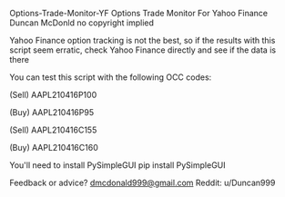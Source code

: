 Options-Trade-Monitor-YF
Options Trade Monitor For Yahoo Finance
Duncan McDonld
no copyright implied

Yahoo Finance option tracking is not the best, so if the results
with this script seem erratic, check Yahoo Finance directly and see if the data is there

You can test this script with the following OCC codes:<p>
(Sell) AAPL210416P100<p>
(Buy) AAPL210416P95<p>
(Sell) AAPL210416C155<p>
(Buy) AAPL210416C160<p>

You'll need to install PySimpleGUI
pip install PySimpleGUI

Feedback or advice?
dmcdonald999@gmail.com
Reddit: u/Duncan999
